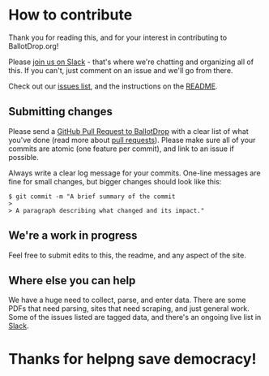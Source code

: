 # How to contribute

Thank you for reading this, and for your interest in contributing to BallotDrop.org!

Please [join us on Slack](https://join.slack.com/t/ballotdrop/shared_invite/zt-hdeyo1vk-VarchL5nx0ok1NpMfZh0fQ) - that's where we're chatting and organizing all of this. If you can't, just comment on an issue and we'll go from there.

Check out our [issues list](https://github.com/Ballot-Drop/ballot-drop/issues), and the instructions on the [README](https://github.com/Ballot-Drop/ballot-drop#ballot-drop).

## Submitting changes

Please send a [GitHub Pull Request to BallotDrop](https://github.com/Ballot-Drop/ballot-drop/pull/new/master) with a clear list of what you've done (read more about [pull requests](http://help.github.com/pull-requests/)). Please make sure all of your commits are atomic (one feature per commit), and link to an issue if possible.

Always write a clear log message for your commits. One-line messages are fine for small changes, but bigger changes should look like this:

    $ git commit -m "A brief summary of the commit
    > 
    > A paragraph describing what changed and its impact."

## We're a work in progress

Feel free to submit edits to this, the readme, and any aspect of the site.

## Where else you can help

We have a huge need to collect, parse, and enter data. There are some PDFs that need parsing, sites that need scraping, and just general work. Some of the issues listed are tagged data, and there's an ongoing live list in [Slack](https://join.slack.com/t/ballotdrop/shared_invite/zt-hdeyo1vk-VarchL5nx0ok1NpMfZh0fQ).

# Thanks for helpng save democracy!
